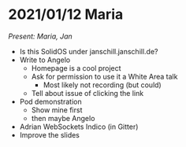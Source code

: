 # 2021/01/12 Maria

*Present: Maria, Jan*

* Is this SolidOS under janschill.janschill.de?
* Write to Angelo
  * Homepage is a cool project
  * Ask for permission to use it a White Area talk
    * Most likely not recording (but could)
  * Tell about issue of clicking the link
* Pod demonstration
  * Show mine first
  * then maybe Angelo
* Adrian WebSockets Indico (in Gitter)
* Improve the slides
